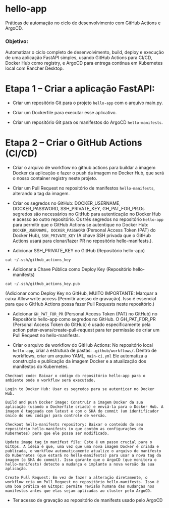 # hello-app
Práticas de automação no ciclo de desenvolvimento com GitHub Actions e ArgoCD.

### Objetivo:

Automatizar o ciclo completo de desenvolvimento, build, deploy e
execução de uma aplicação FastAPI simples, usando GitHub Actions para
CI/CD, Docker Hub como registry, e ArgoCD para entrega contínua em
Kubernetes local com Rancher Desktop.

# Etapa 1 – Criar a aplicação FastAPI:

* Criar um repositório Git para o projeto `hello-app` com o arquivo
main.py.

* Criar um Dockerfile para executar esse aplicativo.

* Criar um repositório Git para os manifestos do ArgoCD `hello-manifests`.

# Etapa 2 – Criar o GitHub Actions (CI/CD)

* Criar o arquivo de workflow no github actions para buildar a imagem Docker da aplicação e fazer o push da imagem no Docker Hub, que será o nosso container registry neste projeto.

* Criar um Pull Request no repositório de manifestos `hello-manifests`, alterando a tag da imagem.

* Criar os segredos no GitHub: DOCKER_USERNAME, DOCKER_PASSWORD, SSH_PRIVATE_KEY, GH_PAT_FOR_PR.Os segredos são necessários no GitHub para autenticação no Docker Hub e acesso ao outro repositório. Os três segredos no repositório `hello-app` para permitir que o GitHub Actions se autentique no Docker Hub: `DOCKER_USERNAME, DOCKER_PASSWORD` (Personal Access Token (PAT) do Docker Hub), `SSH_PRIVATE_KEY` (A chave SSH privada que o GitHub Actions usará para clonar/fazer PR no repositório hello-manifests.).

*  Adicionar SSH_PRIVATE_KEY no GitHub (Repositório hello-app)
```
cat ~/.ssh/github_actions_key
```
* Adicionar a Chave Pública como Deploy Key (Repositório hello-manifests)
```
cat ~/.ssh/github_actions_key.pub
```
(Adicionar como Deploy Key no GitHub, MUITO IMPORTANTE: Marquar a caixa Allow write access (Permitir acesso de gravação). Isso é essencial para que o GitHub Actions possa fazer Pull Requests neste repositório.)

* Adicionar `GH_PAT_FOR_PR` (Personal Access Token (PAT) no GitHub) no Repositório hello-app como segredos no GitHub. O GH_PAT_FOR_PR (Personal Access Token do GitHub) é usado especificamente pela action peter-evans/create-pull-request para ter permissão de criar um Pull Request no hello-manifests.

* Criar o arquivo de workflow do GitHub Actions: No  repositório local `hello-app`, criar a estrutura de pastas: `.github/workflows/`. Dentro de workflows, criar um arquivo YAML, `main-ci.yml` Ele automatiza a construção e publicação da imagem Docker e a atualização dos manifestos do Kubernetes.
```
Checkout code: Baixar o código do repositório hello-app para o ambiente onde o workflow será executado.

Login to Docker Hub: Usar os segredos para se autenticar no Docker Hub.

Build and push Docker image: Construir a imagem Docker da sua aplicação (usando o Dockerfile criado) e enviá-la para o Docker Hub. A imagem é taggeada com latest e com o SHA do commit (um identificador único do seu código) para controle de versão.

Checkout hello-manifests repository: Baixar o conteúdo do seu repositório hello-manifests (o que contém as configurações do Kubernetes) para que ele possa ser modificado.

Update image tag in manifest file: Este é um passo crucial para o GitOps. A ideia é que, uma vez que uma nova imagem Docker é criada e publicada, o workflow automaticamente atualize o arquivo de manifesto do Kubernetes (que estará no hello-manifests) para usar a nova tag da imagem (o SHA do commit). Isso garante que o ArgoCD (que monitora o hello-manifests) detecte a mudança e implante a nova versão da sua aplicação.

Create Pull Request: Em vez de fazer a alteração diretamente, o workflow cria um Pull Request no repositório hello-manifests. Isso é uma boa prática em GitOps: permite revisão humana das mudanças nos manifestos antes que elas sejam aplicadas ao cluster pelo ArgoCD.
```


* Ter acesso de gravação ao repositório de manifests usado pelo ArgoCD